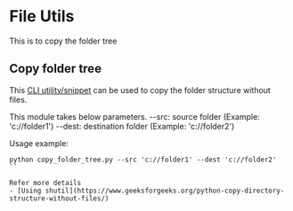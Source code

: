 # File Utils

This is to copy the folder tree

## Copy  folder tree
This [CLI utility/snippet](https://github.com/kumvijaya/python-/blob/main/copy_folder_tree.py) can be used to copy the folder structure without files.

This module takes below parameters.
--src: source folder (Example: 'c://folder1')
--dest: destination folder (Example: 'c://folder2')

Usage example:
```
python copy_folder_tree.py --src 'c://folder1' --dest 'c://folder2'
``

Refer more details 
- [Using shutil](https://www.geeksforgeeks.org/python-copy-directory-structure-without-files/)